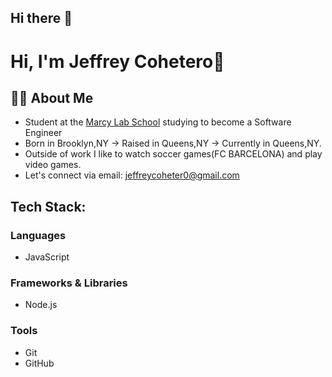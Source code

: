 ## Hi there 👋

# Hi, I'm Jeffrey Cohetero👋

## 👨‍🏫 About Me
- Student at the [Marcy Lab School](https://www.marcylabschool.org/) studying to become a Software Engineer
- Born in Brooklyn,NY → Raised in Queens,NY → Currently in Queens,NY.
- Outside of work I like to watch soccer games(FC BARCELONA) and play video games.
- Let's connect via email: jeffreycoheter0@gmail.com

## Tech Stack:

### Languages
- JavaScript

### Frameworks & Libraries
- Node.js

### Tools
- Git
- GitHub
